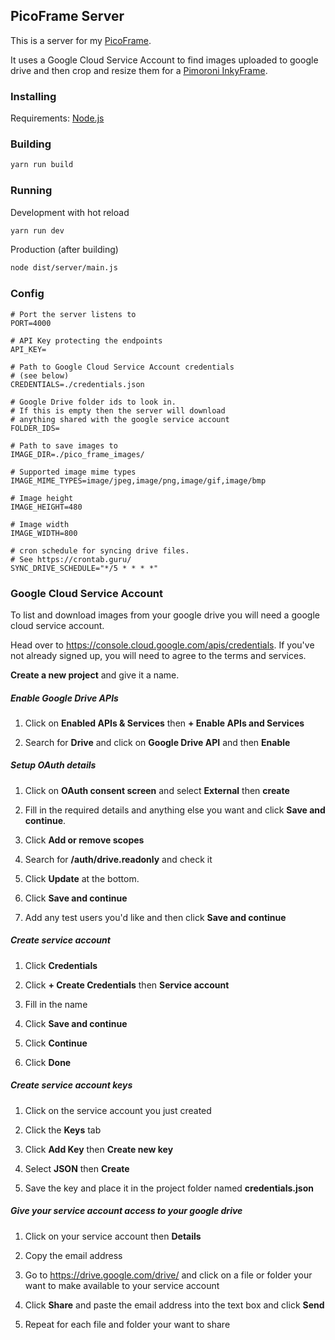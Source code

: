 ## PicoFrame Server

This is a server for my [PicoFrame](https://github.com/north101/pico-frame).

It uses a Google Cloud Service Account to find images uploaded to google drive and then crop and resize them for a [Pimoroni InkyFrame](https://shop.pimoroni.com/search?q=inky%20frame).

### Installing

Requirements:
[Node.js](https://nodejs.org/en)

### Building

```bash
yarn run build
```

### Running

Development with hot reload
```bash
yarn run dev
```

Production (after building)
```bash
node dist/server/main.js
```

### Config

```
# Port the server listens to
PORT=4000

# API Key protecting the endpoints
API_KEY=

# Path to Google Cloud Service Account credentials
# (see below)
CREDENTIALS=./credentials.json

# Google Drive folder ids to look in.
# If this is empty then the server will download
# anything shared with the google service account
FOLDER_IDS=

# Path to save images to
IMAGE_DIR=./pico_frame_images/

# Supported image mime types
IMAGE_MIME_TYPES=image/jpeg,image/png,image/gif,image/bmp

# Image height
IMAGE_HEIGHT=480

# Image width
IMAGE_WIDTH=800

# cron schedule for syncing drive files.
# See https://crontab.guru/
SYNC_DRIVE_SCHEDULE="*/5 * * * *"
```

### Google Cloud Service Account

To list and download images from your google drive you will need a google cloud service account.

Head over to https://console.cloud.google.com/apis/credentials. If you've not already signed up, you will need to agree to the terms and services.

**Create a new project** and give it a name.

##### Enable Google Drive APIs
1. Click on **Enabled APIs & Services** then **+ Enable APIs and Services**

2. Search for **Drive** and click on **Google Drive API** and then **Enable**

##### Setup OAuth details
1. Click on **OAuth consent screen** and select **External** then **create**

2. Fill in the required details and anything else you want and click **Save and continue**.

3. Click **Add or remove scopes**

4. Search for **/auth/drive.readonly** and check it

5. Click **Update** at the bottom.

6. Click **Save and continue**

7. Add any test users you'd like and then click **Save and continue**

##### Create service account

1. Click **Credentials**

2. Click **+ Create Credentials** then **Service account**

3. Fill in the name

4. Click **Save and continue**

5. Click **Continue**

6. Click **Done**

##### Create service account keys

1. Click on the service account you just created

2. Click the **Keys** tab

3. Click **Add Key** then **Create new key**

4. Select **JSON** then **Create**

5. Save the key and place it in the project folder named **credentials.json**

##### Give your service account access to your google drive

1. Click on your service account then **Details**

2. Copy the email address

3. Go to https://drive.google.com/drive/ and click on a file or folder your want to make available to your service account

4. Click **Share** and paste the email address into the text box and click **Send**

5. Repeat for each file and folder your want to share
